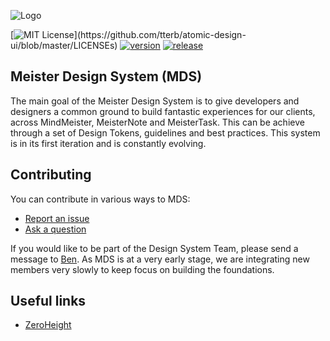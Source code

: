 
![Logo](https://zeroheight.s3.eu-west-1.amazonaws.com/zeroheight-huddle/logos/81302/82868/logo.png?X-Amz-Algorithm=AWS4-HMAC-SHA256&X-Amz-Credential=AKIA3AVNYHQK4QFFEFF5%2F20221015%2Feu-west-1%2Fs3%2Faws4_request&X-Amz-Date=20221015T080038Z&X-Amz-Expires=86400&X-Amz-SignedHeaders=host&X-Amz-Signature=53ce854e029ce6e415f95db0ab7bc4de4d93f40d8f7f98d827dd7c4ed311f0a6)


[![MIT License](https://img.shields.io/apm/l/atomic-design-ui.svg?)](https://github.com/tterb/atomic-design-ui/blob/master/LICENSEs) [![version](https://badgen.net/badge/version/0.0.1/green)](https://badgen.net/badge/version/0.0.1/green) [![release](https://badgen.net/github/release/MeisterLabs/design-system)](https://badgen.net/github/release/MeisterLabs/design-system)


## Meister Design System (MDS)

The main goal of the Meister Design System is to give developers and designers a common ground to build fantastic experiences for our clients,
across MindMeister, MeisterNote and MeisterTask. This can be achieve through a set of Design Tokens, guidelines and best practices. This system is in its first iteration and is constantly evolving.

## Contributing

You can contribute in various ways to MDS:
- [Report an issue](https://github.com/MeisterLabs/design-system/issues/new/choose)
- [Ask a question](https://github.com/MeisterLabs/design-system/discussions/new?category=q-a)

If you would like to be part of the Design System Team, please send a message to [Ben](mailto:benjamin.caillet@meisterlabs.com). As MDS is at a very early stage, we are integrating new members very slowly to keep focus on building the foundations.

## Useful links

- [ZeroHeight](https://zeroheight.com/1c4281c98/p/32b08b-meister-design-system)
